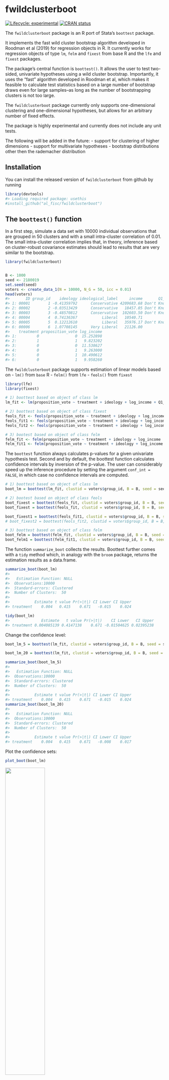 
<!-- README.md is generated from README.Rmd. Please edit that file -->

# fwildclusterboot

<!-- badges: start -->

[![Lifecycle:
experimental](https://img.shields.io/badge/lifecycle-experimental-orange.svg)](https://www.tidyverse.org/lifecycle/#experimental)
[![CRAN
status](https://www.r-pkg.org/badges/version/fwildclusterboot)](https://CRAN.R-project.org/package=fwildclusterboot)
<!-- badges: end -->

The `fwildclusterboot` package is an R port of Stata’s `boottest`
package.

It implements the fast wild cluster bootstrap algorithm developed in
Roodman et al (2019) for regression objects in R. It currently works for
regression objects of type `lm`, `felm` and `fixest` from base R and the
`lfe` and `fixest` packages.

The package’s central function is `boottest()`. It allows the user to
test two-sided, univariate hypotheses using a wild cluster bootstrap.
Importantly, it uses the “fast” algorithm developed in Roodman et al,
which makes it feasible to calculate test statistics based on a large
number of bootstrap draws even for large samples–as long as the number
of bootstrapping clusters is not too large.

The `fwildclusterboot` package currently only supports one-dimensional
clustering and one-dimensional hypotheses, but allows for an arbitrary
number of fixed effects.

The package is highly experimental and currently does not include any
unit tests.

The following will be added in the future: - support for clustering of
higher dimensions - support for multivariate hypotheses - bootstrap
distributions other then the rademacher distribution

## Installation

You can install the released version of `fwildclusterboot` from github
by running

``` r
library(devtools)
#> Loading required package: usethis
#install_github("al_fisc/fwildclusterboot")
```

## The `boottest()` function

In a first step, simulate a data set with 10000 individual observations
that are grouped in 50 clusters and with a small intra-cluster
correlation of 0.01. The small intra-cluster correlation implies that,
in theory, inference based on cluster-robust covariance estimates should
lead to results that are very similar to the bootstrap.

``` r
library(fwildclusterboot)


B <- 1000
seed <- 2180019
set.seed(seed)
voters <- create_data_1(N = 10000, N_G = 50, icc = 0.01)
head(voters)
#>       ID group_id    ideology ideological_label     income       Q1_immigration
#> 1: 00001        1 -0.41359792      Conservative 4209683.68 Don't Know / Neutral
#> 2: 00002        2 -0.03513429      Conservative   18457.05 Don't Know / Neutral
#> 3: 00003        3 -0.48570812      Conservative  102603.50 Don't Know / Neutral
#> 4: 00004        4  0.74136367           Liberal   10540.71           Lean Agree
#> 5: 00005        5  0.12212610           Liberal   35976.17 Don't Know / Neutral
#> 6: 00006        6  1.07708145      Very Liberal   21126.00           Lean Agree
#>    treatment proposition_vote log_income
#> 1:         0                0  15.252898
#> 2:         1                1   9.823202
#> 3:         0                0  11.538627
#> 4:         0                1   9.263000
#> 5:         0                1  10.490612
#> 6:         0                1   9.958260
```

The `fwildclusterboot` package supports estimation of linear models
based on - `lm()` from `base` R - `felm()` from `lfe` - `feols()` from
`fixest`

``` r
library(lfe)
library(fixest)

# 1) boottest based on object of class lm
lm_fit <- lm(proposition_vote ~ treatment + ideology + log_income + Q1_immigration , weights = NULL, data = voters)

# 2) boottest based on object of class fixest
feols_fit <- feols(proposition_vote ~ treatment + ideology + log_income , fixef = c("Q1_immigration"), weights = NULL, data = voters)
feols_fit1 <- feols(proposition_vote ~ treatment + ideology + log_income + Q1_immigration, weights = NULL, data = voters)
feols_fit2 <- feols(proposition_vote ~ treatment + ideology + log_income | Q1_immigration, weights = NULL, data = voters)

# 3) bootest based on object of class felm
felm_fit <- felm(proposition_vote ~ treatment + ideology + log_income | Q1_immigration | 0 |  group_id, weights = NULL, data = voters)
felm_fit1 <- felm(proposition_vote ~ treatment + ideology + log_income + Q1_immigration, weights = NULL, data = voters)
```

The `boottest` function always calculates p-values for a given
univariate hypothesis test. Second and by default, the boottest function
calculates confidence intervals by inversion of the p-value. The user
can considerably speed up the inference procedure by setting the
argument `conf_int = FALSE`, in which case no confidence intervals are
computed.

``` r
# 1) boottest based on object of class lm
boot_lm = boottest(lm_fit, clustid = voters$group_id, B = B, seed = seed, param = "treatment", conf_int = TRUE)

# 2) bootest based on object of class feols
boot_fixest = boottest(feols_fit, clustid = voters$group_id, B = B, seed = seed, param = "treatment", conf_int = TRUE)
boot_fixest = boottest(feols_fit, clustid = voters$group_id, B = B, seed = seed, param = "treatment", conf_int = TRUE, demean = TRUE)

boot_fixest1 = boottest(feols_fit1, clustid = voters$group_id, B = B, seed = seed, param = "treatment", conf_int = TRUE, beta = 0, alpha = 0.05)
# boot_fixest2 = boottest(feols_fit2, clustid = voters$group_id, B = B, seed = seed, param = "treatment", conf_int = TRUE, beta = 0)

# 3) boottest based on object of class felm
boot_felm = boottest(felm_fit, clustid = voters$group_id, B = B, seed = seed, param = "treatment", conf_int = TRUE)
boot_felm1 = boottest(felm_fit1, clustid = voters$group_id, B = B, seed = seed, param = "treatment", conf_int = TRUE)
```

The function `summarize_boot` collects the results. Boottest further
comes with a `tidy` method which, in analogy with the `broom` package,
returns the estimation results as a data.frame.

``` r
summarize_boot(boot_lm)
#>  
#>   Estimation Function: NULL
#>  Observations:10000
#>  Standard-errors: Clustered  
#>  Number of Clusters:  50
#> 
#>           Estimate t value Pr(>|t|) CI Lower CI Upper
#> treatment    0.004   0.415    0.671   -0.015    0.024

tidy(boot_lm)
#>              Estimate   t value Pr(>|t|)    CI Lower   CI Upper
#> treatment 0.004085139 0.4147138    0.671 -0.01504625 0.02395238
```

Change the confidence level:

``` r
boot_lm_5 = boottest(lm_fit, clustid = voters$group_id, B = B, seed = seed, param = "treatment", conf_int = TRUE, beta = 0, alpha = 0.05)

boot_lm_20 = boottest(lm_fit, clustid = voters$group_id, B = B, seed = seed, param = "treatment", conf_int = TRUE, beta = 0, alpha = 0.20)

summarize_boot(boot_lm_5)
#>  
#>   Estimation Function: NULL
#>  Observations:10000
#>  Standard-errors: Clustered  
#>  Number of Clusters:  50
#> 
#>           Estimate t value Pr(>|t|) CI Lower CI Upper
#> treatment    0.004   0.415    0.671   -0.015    0.024
summarize_boot(boot_lm_20)
#>  
#>   Estimation Function: NULL
#>  Observations:10000
#>  Standard-errors: Clustered  
#>  Number of Clusters:  50
#> 
#>           Estimate t value Pr(>|t|) CI Lower CI Upper
#> treatment    0.004   0.415    0.671   -0.008    0.017
```

Plot the confidence sets:

``` r
plot_boot(boot_lm)
```

<img src="man/figures/README-unnamed-chunk-10-1.png" width="50%" />

## Comparison to `cluster.boot()` from `multiwayvcov`

The `multiwayvcov` package offers an alternative implementation of the
wild bootstrap. As can be seen, `multiwayvcov::cluster.boot()`,
`boottest()` and sandwich standard errors produce similar results:

``` r
library(multiwayvcov)
library(lmtest)
res <- cluster.boot(lm_fit, cluster = voters$group_id, parallel = TRUE, R = 1000, wild_type = "rademacher")

# 1) results from multiwayvcov
coeftest(lm_fit, res)
#> 
#> t test of coefficients:
#> 
#>                                      Estimate Std. Error  t value  Pr(>|t|)    
#> (Intercept)                         0.8898613  0.0520115  17.1089 < 2.2e-16 ***
#> treatment                           0.0040851  0.0096962   0.4213    0.6735    
#> ideology                            0.3044786  0.0154938  19.6517 < 2.2e-16 ***
#> log_income                         -0.0032876  0.0031681  -1.0377    0.2994    
#> Q1_immigrationDisagree             -0.2440361  0.0181694 -13.4312 < 2.2e-16 ***
#> Q1_immigrationLean Disagree        -0.3774845  0.0295226 -12.7863 < 2.2e-16 ***
#> Q1_immigrationDon't Know / Neutral -0.3603392  0.0452886  -7.9565 1.962e-15 ***
#> Q1_immigrationLean Agree           -0.3350370  0.0574537  -5.8314 5.666e-09 ***
#> Q1_immigrationAgree                -0.4726871  0.0685717  -6.8933 5.779e-12 ***
#> Q1_immigrationStrong Agree         -0.7404004  0.0825573  -8.9683 < 2.2e-16 ***
#> ---
#> Signif. codes:  0 '***' 0.001 '**' 0.01 '*' 0.05 '.' 0.1 ' ' 1

# 2) results from fwildclusterboot
summarize_boot(boot_lm)
#>  
#>   Estimation Function: NULL
#>  Observations:10000
#>  Standard-errors: Clustered  
#>  Number of Clusters:  50
#> 
#>           Estimate t value Pr(>|t|) CI Lower CI Upper
#> treatment    0.004   0.415    0.671   -0.015    0.024
summarize_boot(boot_fixest)
#>  
#>   Estimation Function: NULL
#>  Observations:10000
#>  Standard-errors: Clustered  
#>  Number of Clusters:  50
#> 
#>   Estimate t value Pr(>|t|) CI Lower CI Upper
#> 1    0.004   0.415    0.671   -0.015    0.024

# 3) sandwich standard errors from fixest
summary(feols_fit, se = "cluster", cluster = "group_id")
#> OLS estimation, Dep. Var.: proposition_vote
#> Observations: 10,000 
#> Fixed-effects: Q1_immigration: 7
#> Standard-errors: Clustered (group_id) 
#>             Estimate Std. Error   t value  Pr(>|t|)    
#> treatment   0.004085   0.009955  0.410361   0.68333    
#> ideology    0.304479   0.016417 18.546000 < 2.2e-16 ***
#> log_income -0.003288   0.003333 -0.986342  0.328811    
#> ---
#> Signif. codes:  0 '***' 0.001 '**' 0.01 '*' 0.05 '.' 0.1 ' ' 1
#> Log-likelihood: -5,295.64   Adj. R2: 0.32399 
#>                           R2-Within: 0.0413
```

## Benchmark

Results of timing benchmarks of `fwildclusterboot` with `multiwayvcov`
(on 4 cores) with - N = 10000 observations - b = 10000 bootstrap
iterations - n\_g = 40 clusters

<img src="C:/Users/alexa/Dropbox/fwildclusterboot/benchmarks/bench_boottest.png" width="50%" />
